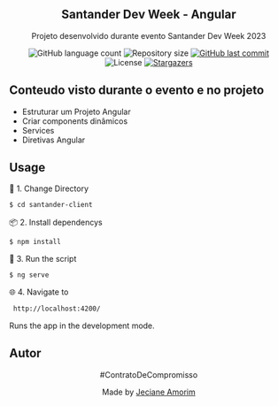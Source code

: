 <div align="center">
	<h2>Santander Dev Week - Angular</h2>
	<p>Projeto desenvolvido durante evento Santander Dev Week 2023</p>
</div>

<p align="center">
  <img alt="GitHub language count" src="https://img.shields.io/github/languages/count/JecianeSilva/Bootcamp-Potencia-TechBootcamp-Potencia-Tech-powered-by-iFood?color=%2304D361">

  <img alt="Repository size" src="https://img.shields.io/github/repo-size/JecianeSilva/Bootcamp-Potencia-TechBootcamp-Potencia-Tech-powered-by-iFood">

  <a href="https://github.com/JecianeSilva/Bootcamp-Potencia-TechBootcamp-Potencia-Tech-powered-by-iFood/commits/main">
    <img alt="GitHub last commit" src="https://img.shields.io/github/last-commit/JecianeSilva/Bootcamp-Potencia-TechBootcamp-Potencia-Tech-powered-by-iFood">
  </a>

  <img alt="License" src="https://img.shields.io/badge/license-MIT-brightgreen">
   <a href="https://github.com/JecianeSilva/Bootcamp-Potencia-TechBootcamp-Potencia-Tech-powered-by-iFood/stargazers">
    <img alt="Stargazers" src="https://img.shields.io/github/stars/JecianeSilva/Bootcamp-Potencia-TechBootcamp-Potencia-Tech-powered-by-iFood?style=social">
  </a>
</p>

## Conteudo visto durante o evento e no projeto
- Estruturar um Projeto Angular
- Criar components dinâmicos
- Services
- Diretivas Angular

## Usage


📁 1. Change Directory

```bash
$ cd santander-client
```

📦 2. Install dependencys

```bash
$ npm install
```

🔧 3. Run the script

```bash
$ ng serve
```

🌐 4. Navigate to

```bash 
 http://localhost:4200/
```
Runs the app in the development mode.<br/>

## Autor

<div align="center">
  <p>#ContratoDeCompromisso</p>
  <p>Made by <a href="https://jecianesilva.github.io/">Jeciane Amorim</a></p>
</div>